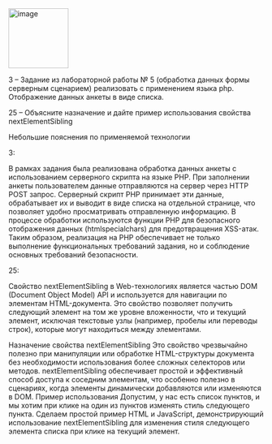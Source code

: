 <img width="118" alt="image" src="https://github.com/user-attachments/assets/450940fb-4bdd-4234-8342-f373fa07a565">


3 – Задание из лабораторной работы № 5 (обработка данных формы серверным сценарием) реализовать с применением языка php. Отображение данных анкеты в виде списка.

25 – Объясните назначение и дайте пример использования свойства nextElementSibling

Небольшие пояснения по применяемой технологии

3:

В рамках задания была реализована обработка данных анкеты с использованием серверного скрипта на языке PHP. При заполнении анкеты пользователем данные отправляются на сервер через HTTP POST запрос. Серверный скрипт PHP принимает эти данные, обрабатывает их и выводит в виде списка на отдельной странице, что позволяет удобно просматривать отправленную информацию. В процессе обработки используются функции PHP для безопасного отображения данных (htmlspecialchars) для предотвращения XSS-атак. Таким образом, реализация на PHP обеспечивает не только выполнение функциональных требований задания, но и соблюдение основных требований безопасности.

25:

Свойство nextElementSibling в Web-технологиях является частью DOM (Document Object Model) API и используется для навигации по элементам HTML-документа. Это свойство позволяет получить следующий элемент на том же уровне вложенности, что и текущий элемент, исключая текстовые узлы (например, пробелы или переводы строк), которые могут находиться между элементами.

Назначение свойства nextElementSibling
Это свойство чрезвычайно полезно при манипуляции или обработке HTML-структуры документа без необходимости использования более сложных селекторов или методов. nextElementSibling обеспечивает простой и эффективный способ доступа к соседним элементам, что особенно полезно в сценариях, когда элементы динамически добавляются или изменяются в DOM.
Пример использования
Допустим, у нас есть список пунктов, и мы хотим при клике на один из пунктов изменять стиль следующего пункта. Сделаем простой пример HTML и JavaScript, демонстрирующий использование nextElementSibling для изменения стиля следующего элемента списка при клике на текущий элемент.
